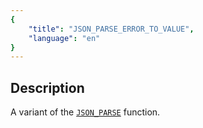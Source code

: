 ```yaml
---
{
    "title": "JSON_PARSE_ERROR_TO_VALUE",
    "language": "en"
}
---
```


## Description
A variant of the [`JSON_PARSE`](./json-parse.md) function.